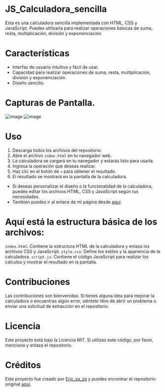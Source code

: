 # JS_Calculadora_sencilla
Esta es una calculadora sencilla implementada con HTML, CSS y JavaScript. Puedes utilizarla para realizar operaciones básicas de suma, resta, multiplicación, división y exponenciación.

# Características
- Interfaz de usuario intuitiva y fácil de usar.
- Capacidad para realizar operaciones de suma, resta, multiplicación, división y exponenciación.
- Diseño sencillo.

# Capturas de Pantalla.
![image](https://github.com/ericsaza/JS_Calculadora_sencilla/assets/94136968/99fbbfa9-6823-49e7-81c9-5121dad9a3f7)
![image](https://github.com/ericsaza/JS_Calculadora_sencilla/assets/94136968/33cd2656-0b76-45f5-8254-a29804659782)

# Uso
1. Descarga todos los archivos del repositorio.
2. Abre el archivo `index.html` en tu navegador web.
3. La calculadora se cargará en tu navegador y estarás listo para usarla.
4. Ingresa la operación que deseas realizar.
5. Haz clic en el botón de `=` para obtener el resultado.
6. El resultado se mostrará en la pantalla de la calculadora.
- Si deseas personalizar el diseño o la funcionalidad de la calculadora, puedes editar los archivos HTML, CSS y JavaScript según tus necesidades.
- Tambien puedes ir al enlace de mi página desde [aquí](https://ericsaza.github.io/JS_Calculadora_sencilla/).

# Aquí está la estructura básica de los archivos:
`index.html`: Contiene la estructura HTML de la calculadora y enlaza los archivos CSS y JavaScript.
`style.css`: Define los estilos y la apariencia de la calculadora.
`script.js`: Contiene el código JavaScript para realizar los cálculos y mostrar el resultado en la pantalla.

# Contribuciones
Las contribuciones son bienvenidas. Si tienes alguna idea para mejorar la calculadora o encuentras algún error, siéntete libre de abrir un problema o enviar una solicitud de extracción en el repositorio.

# Licencia
Este proyecto está bajo la Licencia MIT. Si utilizas este código, por favor, menciona y enlaza el repositorio.

# Créditos
Este proyecto fue creado por [Eric_sa_za](https://www.linkedin.com/in/eric-salado-zafra/) y puedes encontrar el repositorio original [aquí](https://github.com/ericsaza).

